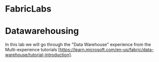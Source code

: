 # FabricLabs

# Datawarehousing

In this lab we will go through the "Data Warehouse" experience from the Multi-experience tutorials [https://learn.microsoft.com/en-us/fabric/data-warehouse/tutorial-introduction].